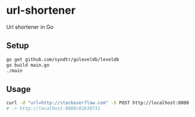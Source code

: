 # url-shortener
Url shortener in Go

## Setup
```bash
go get github.com/syndtr/goleveldb/leveldb
go build main.go
./main
```

## Usage
```bash
curl -d "url=http://stackoverflow.com" -X POST http://localhost:8080
# -> http://localhost:8080/81b30731
```
